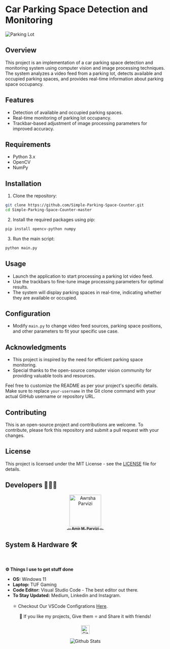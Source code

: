 # Car Parking Space Detection and Monitoring

![Parking Lot](https://github.com/Awrsha/Simple-Parking-Space-Counter/assets/89135083/eaf5cc9c-027e-42c8-9efc-f97ac3edc465)

## Overview

This project is an implementation of a car parking space detection and monitoring system using computer vision and image processing techniques. The system analyzes a video feed from a parking lot, detects available and occupied parking spaces, and provides real-time information about parking space occupancy.

## Features

- Detection of available and occupied parking spaces.
- Real-time monitoring of parking lot occupancy.
- Trackbar-based adjustment of image processing parameters for improved accuracy.

## Requirements

- Python 3.x
- OpenCV
- NumPy

## Installation

1. Clone the repository:

```bash
git clone https://github.com/Simple-Parking-Space-Counter.git
cd Simple-Parking-Space-Counter-master
```

2. Install the required packages using pip:

```bash
pip install opencv-python numpy
```

3. Run the main script:

```bash
python main.py
```

## Usage

- Launch the application to start processing a parking lot video feed.
- Use the trackbars to fine-tune image processing parameters for optimal results.
- The system will display parking spaces in real-time, indicating whether they are available or occupied.

## Configuration

- Modify `main.py` to change video feed sources, parking space positions, and other parameters to fit your specific use case.


## Acknowledgments

- This project is inspired by the need for efficient parking space monitoring.
- Special thanks to the open-source computer vision community for providing valuable tools and resources.

Feel free to customize the README as per your project's specific details. Make sure to replace `your-username` in the Git clone command with your actual GitHub username or repository URL.

## Contributing

This is an open-source project and contributions are welcome. To contribute, please fork this repository and submit a pull request with your changes.

## License

This project is licensed under the MIT License - see the [LICENSE](LICENSE) file for details.

## Developers 👨🏻‍💻

<p align="center">
<a href="https://github.com/Awrsha"><img src="https://avatars.githubusercontent.com/u/89135083?v=4" width="100;" alt="Awrsha Parvizi"/><br /><sub><b>.:: Amir M. Parvizi ::.</b></sub></a>
</p>

## System & Hardware 🛠  
<br> <summary><b>⚙️ Things I use to get stuff done</b></summary> <ul> <li><b>OS:</b> Windows 11</li> <li><b>Laptop: </b>TUF Gaming</li> <li><b>Code Editor:</b> Visual Studio Code - The best editor out there.</li> <li><b>To Stay Updated:</b> Medium, Linkedin and Instagram.</li> <br /> ⚛️ Checkout Our VSCode Configrations <a href="">Here</a>. </ul> <p align="center">💙 If you like my projects, Give them ⭐ and Share it with friends!</p></p><p align="center"><img height="27" src="https://raw.githubusercontent.com/mayhemantt/mayhemantt/Update/svg/Bottom.svg" alt="Github Stats" /></p>

<p align="center">
<img src="https://raw.githubusercontent.com/mayhemantt/mayhemantt/Update/svg/Bottom.svg" alt="Github Stats" />
</p>
